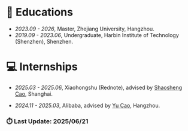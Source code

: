 
# 📖 Educations
- *2023.09 - 2026*, Master, Zhejiang University, Hangzhou.
- *2019.09 - 2023.06*, Undergraduate, Harbin Institute of Technology (Shenzhen), Shenzhen.



# 💻 Internships
- *2025.03 - 2025.06*, Xiaohongshu (Rednote), advised by [Shaosheng Cao](https://scholar.google.com/citations?user=ZF0ntl4AAAAJ), Shanghai.

- *2024.11 - 2025.03*, Alibaba, advised by [Yu Cao](https://scholar.google.com/citations?user=lcTd7rkAAAAJ), Hangzhou.

  


### ⏱️ Last Update: 2025/06/21
